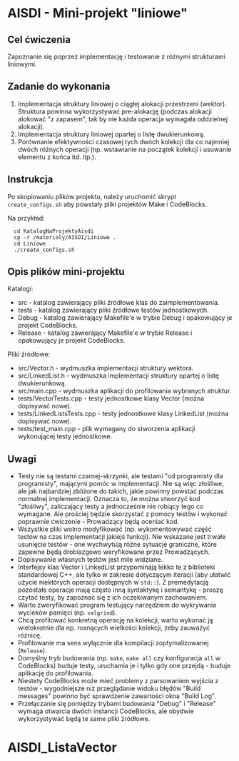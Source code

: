 AISDI - Mini-projekt "liniowe"
==============================

Cel ćwiczenia
-----------------------------
Zapoznanie się poprzez implementację i testowanie z różnymi strukturami liniowymi.

Zadanie do wykonania
-----------------------------
  1. Implementacja struktury liniowej o ciągłej alokacji przestrzeni (wektor).
     Struktura powinna wykorzystywać pre-alokację (podczas alokacji alokować "z zapasem", tak by
     nie każda operacja wymagała oddzielnej alokacji).
  2. Implementacja struktury liniowej opartej o listę dwukierunkową.
  3. Porównanie efektywności czasowej tych dwóch kolekcji dla co najmniej dwóch różnych operacji
     (np. wstawianie na początek kolekcji i usuwanie elementu z końca itd. itp.).

Instrukcja
-----------------------------
  Po skopiowaniu plików projektu, należy uruchomić skrypt `create_configs.sh`
  aby powstały pliki projektów Make i CodeBlocks.

  Na przykład:

```
  cd KatalogNaProjektyAisdi
  cp -r /materialy/AISDI/Liniowe .
  cd Liniowe
  ./create_configs.sh
```

Opis plików mini-projektu
-----------------------------
Katalogi:

   * src - katalog zawierający pliki źródłowe klas do zaimplementowania.
   * tests - katalog zawierający pliki źródłowe testów jednostkowych.
   * Debug - katalog zawierający Makefile'e w trybie Debug i opakowujący je projekt CodeBlocks.
   * Release - katalog zawierający Makefile'e w trybie Release i opakowujący je projekt CodeBlocks.

Pliki źródłowe:

   * src/Vector.h - wydmuszka implementacji struktury wektora.
   * src/LinkedList.h - wydmuszka implementacji struktury opartej o listę dwukierunkową.
   * src/main.cpp - wydmuszka aplikacji do profilowania wybranych struktur.
   * tests/VectorTests.cpp - testy jednostkowe klasy Vector (można dopisywać nowe).
   * tests/LinkedListsTests.cpp - testy jednostkowe klasy LinkedList (można dopisywać nowe).
   * tests/test_main.cpp - plik wymagany do stworzenia aplikacji wykonującej testy jednostkowe.

Uwagi
-----------------------------
  * Testy nie są testami czarnej-skrzynki, ale testami "od programisty dla programisty", mającymi
    pomóc w implementacji. Nie są więc złośliwe, ale jak najbardziej zbliżone do takich,
    jakie powinny powstać podczas normalnej implementacji. Oznacza to, że można stworzyć
    kod "złośliwy", zaliczający testy a jednocześnie nie robiący tego co wymagane. Ale prościej
    będzie skorzystać z pomocy testów i wykonać poprawnie ćwiczenie - Prowadzący będą oceniać kod.
  * Wszystkie pliki wolno modyfikować (np. wykomentowywać część testów na czas implementacji
    jakiejś funkcji). Nie wskazane jest trwałe usunięcie testów - one wychwytują różne sytuacje
    graniczne, które zapewne będą drobiazgowo weryfikowane przez Prowadzących.
  * Dopisywanie własnych testów jest mile widziane.
  * Interfejsy klas Vector i LinkedList przypominają lekko te z biblioteki standardowej C++, ale
    tylko w zakresie dotyczącym iteracji (aby ułatwić użycie niektórych operacji
    dostępnych w `std::`).
    Z premedytacją pozostałe operacje mają często inną syntaktykę i semantykę - proszę czytać testy,
    by zapoznać się z ich oczekiwanym zachowaniem.
  * Warto zweryfikować program testujący narzędziem do wykrywania wycieków pamięci (np. `valgrind`).
  * Chcą profilować konkretną operację na kolekcji, warto wykonać ją wielokrotnie dla np. rosnących
    wielkości kolekcji, żeby zauważyć różnicę.
  * Profilowanie ma sens wyłącznie dla kompilacji zoptymalizowanej (`Release`).
  * Domyślny tryb budowania (np. `make`, `make all` czy konfiguracja `all` w CodeBlocks)
    buduje testy, uruchamia je i tylko gdy one przejdą - buduje aplikację do profilowania.
  * Niestety CodeBlocks może mieć problemy z parsowaniem wyjścia z testów - wygodniejsze niż
    przeglądanie widoku błędów "Build messages" powinno być sprawdzenie zawartości okna "Build Log".
  * Przełączanie się pomiędzy trybami budowania "Debug" i "Release" wymaga otwarcia dwóch instancji
    CodeBlocks, ale obydwie wykorzystywać będą te same pliki źródłowe.
# AISDI_ListaVector
